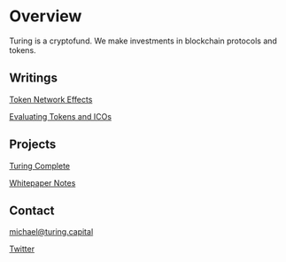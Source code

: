 
# Overview
Turing is a cryptofund. We make investments in blockchain protocols and tokens.

## Writings
[Token Network Effects](https://medium.freecodecamp.com/token-network-effects-a-new-business-model-for-a-decentralized-web-6cde8b4e862 "Token Network Effects")

[Evaluating Tokens and ICOs](https://hackernoon.com/evaluating-tokens-and-icos-e6c22c1885bb "Evaluating Tokens and ICOs")

## Projects
[Turing Complete](http://www.turingcomplete.co/ "Turing Complete")

[Whitepaper Notes](https://whitepapernotes.com "Whitepaper Notes") 


## Contact
michael@turing.capital

[Twitter](https://www.twitter.com/turingcapital "Twitter")
